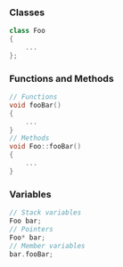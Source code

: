 ### Classes
```cpp
class Foo
{
	...
};
```

### Functions and Methods
```cpp
// Functions
void fooBar()
{
	...
}
// Methods
void Foo::fooBar()
{
	...
}
```
### Variables
```cpp
// Stack variables
Foo bar;
// Pointers
Foo* bar;
// Member variables
bar.fooBar;
```

